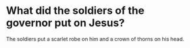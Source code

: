 # What did the soldiers of the governor put on Jesus?

The soldiers put a scarlet robe on him and a crown of thorns on his head.
